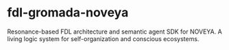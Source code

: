 # fdl-gromada-noveya
Resonance-based FDL architecture and semantic agent SDK for NOVЕYA. A living logic system for self-organization and conscious ecosystems.

